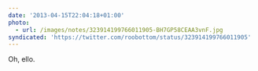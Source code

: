 ```yaml
---
date: '2013-04-15T22:04:18+01:00'
photo:
  - url: /images/notes/323914199766011905-BH7GP58CEAA3vnF.jpg
syndicated: 'https://twitter.com/roobottom/status/323914199766011905'
---
```

Oh, ello. 
